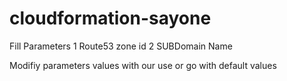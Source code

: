 # cloudformation-sayone

Fill Parameters
   1 Route53 zone id
   2 SUBDomain Name
   
Modifiy parameters values with our use or go with default values
